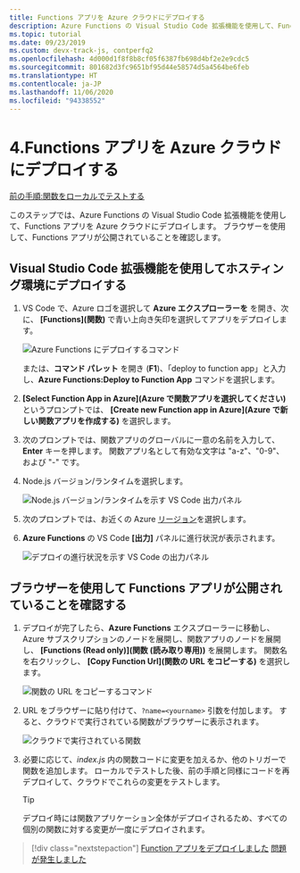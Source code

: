 ```yaml
---
title: Functions アプリを Azure クラウドにデプロイする
description: Azure Functions の Visual Studio Code 拡張機能を使用して、Functions アプリを Azure クラウドにデプロイします。 ブラウザーを使用して、Functions アプリが公開されていることを確認します。
ms.topic: tutorial
ms.date: 09/23/2019
ms.custom: devx-track-js, contperfq2
ms.openlocfilehash: 4d000d1f8f8b8cf05f6387fb698d4bf2e2e9cdc5
ms.sourcegitcommit: 801682d3fc9651bf95d44e58574d5a4564be6feb
ms.translationtype: HT
ms.contentlocale: ja-JP
ms.lasthandoff: 11/06/2020
ms.locfileid: "94338552"
---
```

# <a name="4-deploy-the-functions-app-to-azure-cloud"></a>4.Functions アプリを Azure クラウドにデプロイする

[前の手順:関数をローカルでテストする](tutorial-vscode-serverless-node-test-local.md)

このステップでは、Azure Functions の Visual Studio Code 拡張機能を使用して、Functions アプリを Azure クラウドにデプロイします。 ブラウザーを使用して、Functions アプリが公開されていることを確認します。 

## <a name="use-visual-studio-code-extension-to-deploy-to-hosting-environment"></a>Visual Studio Code 拡張機能を使用してホスティング環境にデプロイする

1. VS Code で、Azure ロゴを選択して **Azure エクスプローラーを** を開き、次に、 **[Functions]\(関数\)** で青い上向き矢印を選択してアプリをデプロイします。

    ![Azure Functions にデプロイするコマンド](../media/functions-extension/deploy-app.png)

    または、**コマンド パレット** を開き (**F1**)、「deploy to function app」と入力し、**Azure Functions:Deploy to Function App** コマンドを選択します。

1. **[Select Function App in Azure]\(Azure で関数アプリを選択してください\)** というプロンプトでは、 **[Create new Function app in Azure]\(Azure で新しい関数アプリを作成する\)** を選択します。

1. 次のプロンプトでは、関数アプリのグローバルに一意の名前を入力して、**Enter** キーを押します。 関数アプリ名として有効な文字は "a-z"、"0-9"、および "-" です。

1. Node.js バージョン/ランタイムを選択します。

    ![Node.js バージョン/ランタイムを示す VS Code 出力パネル](../media/functions-extension/nodejs-runtime-version.png)

1. 次のプロンプトでは、お近くの Azure [リージョン](https://azure.microsoft.com/regions/)を選択します。

1. **Azure Functions** の VS Code **[出力]** パネルに進行状況が表示されます。

    ![デプロイの進行状況を示す VS Code の出力パネル](../media/functions-extension/deploy-progress.png)

## <a name="verify-functions-app-is-publicly-available-with-browser"></a>ブラウザーを使用して Functions アプリが公開されていることを確認する

1. デプロイが完了したら、**Azure Functions** エクスプローラーに移動し、Azure サブスクリプションのノードを展開し、関数アプリのノードを展開し、 **[Functions (Read only)]\(関数 (読み取り専用)\)** を展開します。 関数名を右クリックし、 **[Copy Function Url]\(関数の URL をコピーする\)** を選択します。

    ![関数の URL をコピーするコマンド](../media/functions-extension/copy-function-url-command.png)

1. URL をブラウザーに貼り付けて、`?name=<yourname>` 引数を付加します。 すると、クラウドで実行されている関数がブラウザーに表示されます。

    ![クラウドで実行されている関数](../media/functions-extension/remote-test-browser.png)

1. 必要に応じて、*index.js* 内の関数コードに変更を加えるか、他のトリガーで関数を追加します。 ローカルでテストした後、前の手順と同様にコードを再デプロイして、クラウドでこれらの変更をテストします。

    > [!TIP]
    > デプロイ時には関数アプリケーション全体がデプロイされるため、すべての個別の関数に対する変更が一度にデプロイされます。

> [!div class="nextstepaction"]
> [Function アプリをデプロイしました](tutorial-vscode-serverless-node-remove-resource.md) [問題が発生しました](https://www.research.net/r/PWZWZ52?tutorial=node-deployment-azurefunctions&step=deploy-app)
